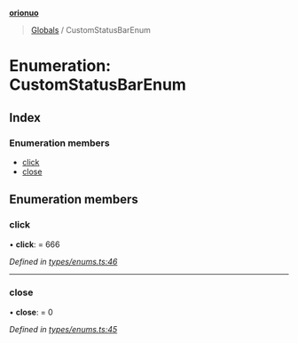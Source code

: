 **[orionuo](../README.md)**

> [Globals](../globals.md) / CustomStatusBarEnum

# Enumeration: CustomStatusBarEnum

## Index

### Enumeration members

* [click](customstatusbarenum.md#click)
* [close](customstatusbarenum.md#close)

## Enumeration members

### click

•  **click**:  = 666

*Defined in [types/enums.ts:46](https://github.com/msviha/orionuo/blob/5345ecb/src/types/enums.ts#L46)*

___

### close

•  **close**:  = 0

*Defined in [types/enums.ts:45](https://github.com/msviha/orionuo/blob/5345ecb/src/types/enums.ts#L45)*
